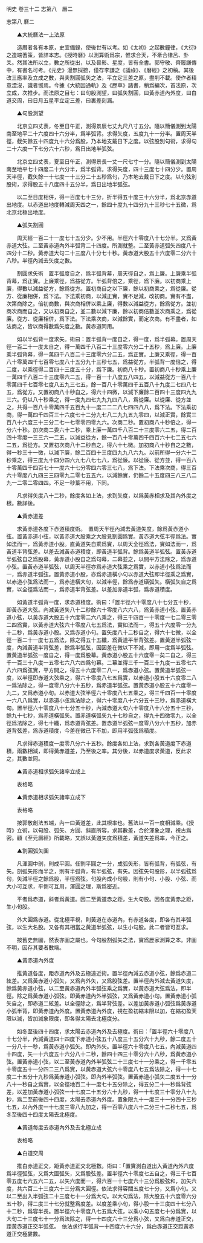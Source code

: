 明史
卷三十二
志第八　曆二

志第八 曆二

　　▲大統曆法一上法原

　　造曆者各有本原，史宜備錄，使後世有以考。如《太初》之起數鐘律，《大衍》之造端蓍策，皆詳本志。《授時曆》以測算術爲宗，惟求合天，不牽合律呂、卦爻。然其法所以立，數之所從出，以及晷影、星度，皆有全書。郭守敬、齊履謙傳中，有書名可考。《元史》漫無採摭，僅存李謙之《議祿》、《曆經》之初稿。其後改三應率及立成之數，與夫割圓弧矢之法，平立定三差之原，盡削不載。使作者精意湮沒，識者憾焉。今據《大統因通軌》及《歷草》諸書，稍爲編次，首法原，次立成，次推步。而法原之目七：曰句股測望，曰弧矢割圓，曰黃赤道內外度，曰白道交周，曰日月五星平立定三差，曰裏差刻漏。

　　▲句股測望

　　北京立四丈表，冬至日午正，測得景辰七丈九尺八寸五分。隨以簡儀測到太陽南至地平二十六度四十六分半，爲半弧背。求得矢度，五度九十一分半。置周天半徑，截矢餘五十四度九十六分爲股，乃本地支戴日下之度。以弦股別句術，求得句二十六度一下七分六十六秒，爲日出地半弧弦。

　　北京立四丈表，夏至日午正，測得景長一丈一尺七寸一分。隨以簡儀測到太陽南至地平七十四度二十六分半，爲半弧背。求得矢度，四十三度七十四分少。置周天半徑，截矢餘一十七度一十三分二十五秒爲句，乃本地去戴日下之度。以句弦別股術，求得股五十八度四十五分半，爲日出地半弧弦。

　　以二至日度相併，得一百度七十三分，折半得五十度三十六分半，爲北京赤道出地度。以赤道出地度轉減周天四之一，餘四十度九十四分九十三秒七十五微，爲北京北極出地度。

　　▲弧矢割圓

　　周天經一百二十一度七十五分少。少不用。半徑六十零度八十七分半。又爲黃赤道大弦。二至黃赤道內外半弧背二十四度。所測就整。二至黃赤道弧矢四度八十四分十二秒。黃赤道大句二十三度八十分七十秒。黃赤道大股五十六度零二分六十八秒。半徑內減去矢度之數。

　　割圓求矢術　置半弧度自之，爲半弧背幕，周天徑自之，爲上廉。上廉乘半弧背幕，爲正實。上廉乘徑，爲益從方。半弧背倍之，乘徑，爲下廉。以初商乘上廉，得數以減益從方，餘爲從方。置初商自之以下廉，餘以初商乘之，爲從廉。從方、從廉相併，爲下法。下法乘初商，以減正實，實不足減，改初商。實有不盡，次第商除之。倍初商數，與次商相併以乘上廉，得數以減益從方，餘爲從方。並初商次商而自之，又以初商自之，並二數以減下廉，餘以初商倍數並次商乘之，爲從廉。從方、從廉相併，爲下法。下法乘次商，以減餘實，而定次商。有不盡者，如法商之，皆以商得數爲矢度之數。黃赤道同用。

　　如以半弧背一度求矢。術曰：置半弧背一度自之，得一度，爲半弧幕。置周天徑一百二十一度太自之，得一萬四千八百二十三度零六分二十五秒，爲上廉。上廉乘半弧背幕，得一萬四千八百二十三度零六分二五，爲正實。上廉又乘徑，得一百八十零萬四千七百零七度八十五分九十三秒七五，爲益從方。半弧背一度倍之，得二度，以乘徑得二百四十三度五十分，爲下廉。初商八十秒。置初商八十秒乘上廉一萬四千八百二十三度零六二五，得一百一十八度五八四五，以減益從方一百八十零萬四千七百零七度八五九三七五，餘一百八十零萬四千五百八十九度二七四八七五，爲從方。又置初商八十秒自之，得六十四微，以減下廉餘二百四十三度四九九三六。仍以八十秒乘之，得一度九四七九九九四八八，爲從廉。以從廉、從方並之，共得一百八十零萬四千五百九十一度二二二八七四四八八，爲下法。下法乘初商，得一萬四千四百三十六度七十二分九七八二九九五九零四，以減正實，餘實三百八十六度三十三分二七一七零零四零九六。次商二秒。置初商八十秒倍之，得一分六十秒。加次商二委六十二秒，乘上廉一萬四千八百二十三度零六二五，得二百四十零度一三三六一二五，以減益從方，餘一百八十零萬四千四百六十七二五七六二五，爲從方。又置初次商八十二秒自之，得六十七微。加初商八十秒自之之數，得一秒三十一微，以減下廉，餘二百四十三度四九九八六九。以前所得一分六十二秒乘之，得三度九十四分四六九七八七七八，爲從廉。以從廉、從方並，得一百八十零萬四千四百七十一度六十七分零四六零三七八，爲下法。下法乘次商，得三百六十零度八九四三三四零九二零七五五六，以減餘實，仍餘二十五度四三八三八二九一二零二零四四。不足一秒葉不用，下同。

　　凡求得矢度八十二秒，餘度各如上法，求到矢度，以爲黃赤相求及其內外度之根。數詳後。

　　▲黃赤道差

　　求黃赤道各度下赤道積度術。　置周天半徑內減去黃道矢度，餘爲黃赤道小弦。置黃赤道小弦，以黃赤道大股乘之大股見割圓爲實。黃赤道大弦半徑爲法。實如法而一，爲黃赤道小股。直黃道矢自乘爲實，以周天全徑爲法，實如法而一，爲黃道半背弦差。以差去減黃赤道積度，即黃道半弧背。餘爲黃道半弧弦。置黃赤道半弧弦自之爲股幕，黃赤道小股自之爲句幕，二幕並之，以開平方法除之，爲赤道小弦。置黃赤道半弧弦，以周天半徑亦爲赤道大弦乘之爲實，以赤道小弦爲法而一，爲赤道半弧弦。置黃赤道小股，亦爲赤道橫小句以赤道大弦即半徑乘之爲實，以赤道小弦爲法而一，爲赤道橫大句，以減半徑，餘爲赤道磺弧矢。橫弧矢自之爲實，以全徑爲法而一，爲赤道半背弦差。以差加赤道半弧，爲赤道積度。

　　如黃道半弧背一度，求赤道積度。術曰：「置半徑六十零度八十七分五十秒，即黃赤道大弦。內減黃道矢八十二秒餘六十零度八六六八，爲黃赤道小弦。置黃赤道小弦，以黃赤道大股五十六度零二六八乘之，得三千四百一十零度一七二零三零二四爲實，以黃赤道大弦六十零度八七五爲法，實如法而一，得五十六度零一分九十二秒，爲黃赤道小股。又爲赤道小句。置矢度八十二秒自之，得六十七微，以全徑一百二十一度七五爲法，除之得五十五纖，爲黃道平半背弦差。置黃道半弧弦一度，內減黃道半背弦差，餘爲半弧弦，因因差在微以下不減，即用一度爲半弧弦。置黃道半弧弦一度自之，得一度爲股幕。黃赤道小股五十六度零一矣二自之，得三千一百三十八度一五零七六八六四爲句幕。二幕並得三千一百三十九度一五零七六八六四爲弦實，平方開之，得五十六度零二八一，爲赤道小弦。置黃道半弧弦一度，以半徑即赤道大弦乘之，得六十零度八七五爲實，以赤道小股五十六度零二八一爲法除之，得一度零八分六十五秒，爲赤道半弧弦。置黃赤道小股五十六度零一九二，又爲赤道小句。以赤道大弦半徑六十零度八七五乘之，得三千四百一十零度一六八八爲實，以赤道小弦爲法除之，得六十零度八十六分五十三秒，爲赤道橫大句。置半徑六十零度八十七分五十秒，內減赤道大句六十零度八十六分五十三秒，餘九十七秒，爲赤道橫弧矢。置赤道橫弧矢九十七秒自之，得九十四微零九，以全徑爲法除之，得七十纖，爲赤道背弦差。置赤道半弧弦一度零八分六十五秒，加赤道背弦差，爲赤道積度，今差在微已下不加，即用半弧弦爲積度。

　　凡求得赤道積度一度零八分六十五秒。餘度各如上法，求到各黃道度下赤道積，兩數相減，即得黃赤道差，乃至後之率。其分後，以赤道度求黃道，反此求之，其數並同。

　　▲黃赤道相求弧矢諸率立成上

　　表格略

　　▲黃赤道相求弧矢諸率立成下

　　表格略

　　按郭敬創法五端，內一曰黃道差，此其根率也。舊法以一百一度相減乘。《授時》立術，以句股、弧矢、方圓、斜直所容，求其數差，合於渾象之理，視古爲密。顧《至元曆經》所載略，又誤以黃道矢度爲積差，黃道矢差爲率，今正之。

　　▲割圓弧矢圖

　　凡渾圓中剖，則成平圓。任割平圓之一分，成弧矢形，皆有弧背，有弧弦，有矢。剖弧矢形而半之，則有半弧背，有半弧弦，有矢。因弦矢句股形，以半弧弦爲句，矢減半徑之餘爲股，半徑爲弦。句股內成小句股，則有小句、小股、小弦、而大小可互求，平側可互用，渾圓之理，斯爲密近。

　　平者爲赤道，斜者爲黃道。因二至黃道赤之距，生大句股。因各度黃赤之距，生小句股。

　　外大圓爲赤道。從北極平視，則黃道在赤道內，有赤道各度，即各有其半弧弦，以生大名股。又各有其相當之黃道半弧弦，以生小句股。此二者皆可互求。

　　按舊史無圖，然表亦圖之屬也。今句股割弧矢之法，實爲歷家測算之本。非圖不明，因存其要者數端。

　　▲黃赤道內外度

　　推黃道各度，距赤道內外及去極遠近術。置半徑內減去赤道小弦，餘爲赤道二絃差。又爲黃赤道小弧矢，又爲內外矢，又爲股弦差。置半徑內外減去黃道矢度，餘爲黃赤道小弦，以二至黃赤道內外半弧弦乘之爲實，以黃赤道大弦爲法，即半徑。除之爲黃赤道小弧弦。即黃赤道內外半弧弦，又爲黃赤道小句。置黃赤道小弧矢自之，即赤道二絃差。以全徑除之，爲半背弦差。以差加黃赤道小弧弦爲黃赤道小弧半背，即黃赤道內外度。置黃赤道內外度，視在盈初縮末限以加，在縮初盈天限以減，皆加減象限度，即各得太陽去北極度分。

　　如冬至後四十四度，求太陽去赤道內外及去極度。術曰：「置半徑六十零度八十七分半，內減黃道四十四度下赤道小弦五十八度三十五分六十九秒，餘二度五十一分八十一秒，爲黃赤道小弧矢。即內外矢。置半徑六十零度八七五，內減黃道四十四度，矢一十六度五十六分八十二秒，餘四十四三十零分六十八秒，爲黃赤道小弦。置黃赤道小弦，以二至黃赤道內外半弧弦二十三度七十一分乘之，得一千零五十零度五十一分四二三八爲實，以黃赤道大弦六十零度八七五爲法除之，得一十七度二十五分十九秒爲黃赤道小弧弦。即內外半弧弦。置黃赤道小弧矢二度五十一分八十一秒自之爲實，以全徑地百二十一度七十五分除之，得五分二十一秒爲背弦差，以差加黃赤道小弧弦一十七度二十五分六十九秒，得一十七度三十零分八十九秒，爲二至前後四十四度，太陽去赤道內外度。置象限九十一度三十一分四十三秒七五，以內外度一十七度三零八九加之，得一百零八度六十二分三十二秒七五，爲冬至後四十四度太陽去北極度。

　　▲黃道每度去赤道內外及去北極立成

　　表格略

　　▲白道交周

　　推白赤道正交，距黃赤道正交北極數。術曰：「置實測白道出入黃道內外六度爲半徑弧弦，又爲大圖弧矢，又爲股弦差。置半徑六十零度七五自之，得三千七百零五度七六五六二五，以矢六度而一，得六百一十七度六十三分爲股弦和，加矢六度，共六百二十三度六十三分爲大圓徑。依法求得容闊五度七十分，又爲小句。又以二至出入半弧弦二十三度七十一分爲大句。以大句爲法，除大股五十六度零六分五十秒，得二度三十七分就整爲度差。以度差乘小句，得小股一十三度四十七分八十二秒，爲容半長。置半徑六十零度八七五爲大弦，以乘小句五度七十分爲實，以大句二十三度七十一分爲法除之，得一十四度六十三分爲小弦，又爲白赤道正交，距黃赤道正交半弧弦。　依法求行半弧背一十四度六十六分，爲白赤道正交距黃赤道正交極婁數。